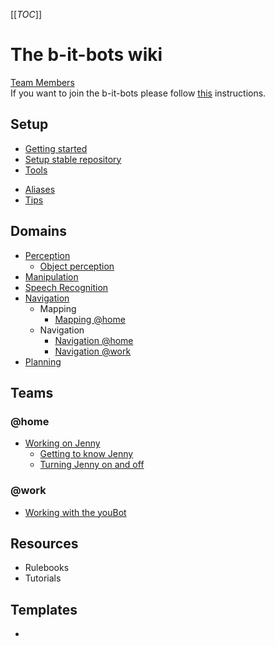 [[_TOC_]]

# The b-it-bots wiki

[Team Members](members)  
If you want to join the b-it-bots please follow [this](joining) instructions.

## Setup
- [Getting started](setup/getting-started)
- [Setup stable repository](setup/setup-stable)
- [Tools](setup/tools)
* [Aliases](setup/aliases)
* [Tips](setup/tips)

## Domains
- [Perception](/domains/perception/perception)
  - [Object perception](/domains/perception/object-perception.md)
- [Manipulation](/domains/manipulation/manipulation)
- [Speech Recognition](/domains/speech/speech)
- [Navigation](/domains/navigation/navigation)
  - Mapping
    - [Mapping @home](/domains/navigation/mapping-athome)
  - Navigation
    - [Navigation @home](/domains/navigation/navigation-athome)
    - [Navigation @work](/domains/navigation/navigation-atwork)
- [Planning](domains/planning/planning)

## Teams
### @home
* [Working on Jenny](/athome/jenny/working-on-jenny)
  * [Getting to know Jenny](/athome/jenny/getting-to-know-jennys)
  * [Turning Jenny on and off](/athome/jenny/turning-jenny-on-and-off)

### @work
* [Working with the youBot]()

## Resources
* Rulebooks
* Tutorials

## Templates
* 
